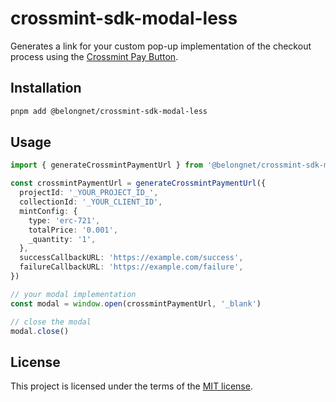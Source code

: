# crossmint-sdk-modal-less

Generates a link for your custom pop-up implementation of the checkout process using the [Crossmint Pay Button](https://docs.crossmint.com/nft-checkout/pay-button/overview).

## Installation

```bash
pnpm add @belongnet/crossmint-sdk-modal-less
```

## Usage

```ts
import { generateCrossmintPaymentUrl } from '@belongnet/crossmint-sdk-modal-less'

const crossmintPaymentUrl = generateCrossmintPaymentUrl({
  projectId: '_YOUR_PROJECT_ID_',
  collectionId: '_YOUR_CLIENT_ID',
  mintConfig: {
    type: 'erc-721',
    totalPrice: '0.001',
    _quantity: '1',
  },
  successCallbackURL: 'https://example.com/success',
  failureCallbackURL: 'https://example.com/failure',
})

// your modal implementation
const modal = window.open(crossmintPaymentUrl, '_blank')

// close the modal
modal.close()
```

## License

This project is licensed under the terms of the [MIT license](LICENSE).
